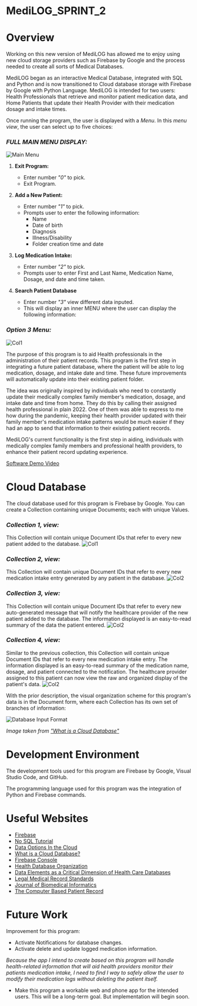 # MediLOG_SPRINT_2

# Overview

Working on this new version of MediLOG has allowed me to enjoy using new cloud storage providers such as Firebase by Google and the process needed to create all sorts of Medical Databases.

MediLOG began as an interactive Medical Database, integrated with SQL and Python and is now transitioned to Cloud database storage with Firebase by Google with Python Language. MediLOG is intended for two users: Health Professionals that retrieve and monitor patient medication data, and Home Patients that update their Health Provider with their medication dosage and intake times.

Once running the program, the user is displayed with a *Menu*. In this *menu view*, the user can select up to five choices:

### *FULL MAIN MENU DISPLAY:*
![Main Menu](/images/main_menu.png)

1. **Exit Program:**

    * Enter number *"0"* to pick.
    * Exit Program.
2. **Add a New Patient:**

    * Enter number *"1"* to pick.
    * Prompts user to enter the following information:
        * Name
        * Date of birth
        * Diagnosis
        * Illness/Disability
        * Folder creation time and date

3. **Log Medication Intake:**

    * Enter number *"2"* to pick.
    * Prompts user to enter First and Last Name, Medication Name, Dosage, and date and time taken.

4. **Search Patient Database**
    * Enter number *"3"* view different data inputed.
    * This will display an inner MENU where the user can display the following information:
### *Option 3 Menu:*
![Col1](/images/sp_menu3.png)

The purpose of this program is to aid Health professionals in the administration of their patient records. This program is the first step in integrating a future patient database, where the patient will be able to log medication, dosage, and intake date and time. These future improvements will automatically update into their existing patient folder.

The idea was originally inspired by individuals who need to constantly update their medically complex family member's medication, dosage, and intake date and time from home. They do this by calling their assigned health professional in plain 2022. One of them was able to express to me how during the pandemic, keeping their health provider updated with their family member's medication intake patterns would be much easier if they had an app to send that information to their existing patient records.

MediLOG's current functionality is the first step in aiding, individuals with medically complex family members and professional health providers, to enhance their patient record updating experience.


[Software Demo Video](https://youtu.be/SAscYAs6GdI)

# Cloud Database

The cloud database used for this program is Firebase by Google. You can create a Collection containing unique Documents; each with unique Values.  
### *Collection 1, view:*
This Collection will contain unique Document IDs that refer to every new patient added to the database. 
![Col1](/images/col1.png)

### *Collection 2, view:*
This Collection will contain unique Document IDs that refer to every new medication intake entry generated by any patient in the database.
![Col2](/images/col2.png)

### *Collection 3, view:*
This Collection will contain unique Document IDs that refer to every new auto-generated message that will notify the healthcare provider of the new patient added to the database. The information displayed is an easy-to-read summary of the data the patient entered.
![Col2](/images/col3.png)

### *Collection 4, view:*
Similar to the previous collection, this Collection will contain unique Document IDs that refer to every new medication intake entry. The information displayed is an easy-to-read summary of the medication name, dosage, and patient connected to the notification. The healthcare provider assigned to this patient can now view the raw and organized display of the patient's data.
![Col2](/images/col4.png)

With the prior description, the visual organization scheme for this program's data is in the Document form, where each Collection has its own set of branches of information:

![Database Input Format](/images/cloudatabase_organize.png)

*Image taken from ["What is a Cloud Database"](https://www.mongodb.com/cloud-database)*

# Development Environment

The development tools used for this program are Firebase by Google, Visual Studio Code, and GitHub.

The programming language used for this program was the integration of Python and Firebase commands.

# Useful Websites
* [Firebase](https://firebase.google.com/)
* [No SQL Tutorial](https://www.guru99.com/nosql-tutorial.html)
* [Data Options In the Cloud](https://www.oreilly.com/library/view/an-introduction-to/9781492044857/ch01.html)
* [What is a Cloud Database?](https://www.mongodb.com/cloud-database)
* [Firebase Console](https://firebase.google.com/docs/firestore)
* [Health Database Organization](https://www.ncbi.nlm.nih.gov/books/NBK236556/)
* [Data Elements as a Critical Dimension of Health Care Databases](https://www.ncbi.nlm.nih.gov/books/NBK236556/table/ttt00001/?report=objectonly)
* [Legal Medical Record Standards](https://policy.ucop.edu/doc/1100168/LegalMedicalRecord)
* [Journal of Biomedical Informatics](https://www.sciencedirect.com/science/article/pii/S1532046420302987)
* [The Computer Based Patient Record](https://www.ncbi.nlm.nih.gov/books/NBK233055/)

# Future Work

Improvement for this program:
* Activate Notifications for database changes.
* Activate delete and update logged medication information. 

*Because the app I intend to create based on this program will handle health-related information that will aid health providers monitor their patients medication intake, I need to find I way to safely allow the user to modify their medication logs without deleting the patient itself.*
* Make this program a workable web and phone app for the intended users. This will be a long-term goal. But implementation will begin soon.
